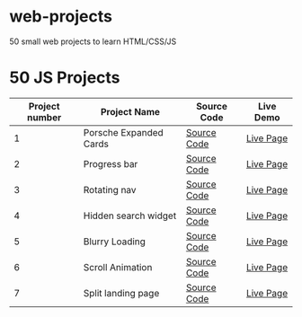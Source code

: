 # web-projects

50 small web projects to learn HTML/CSS/JS

# 50 JS Projects

| Project number | Project Name           | Source Code                                                                                 | Live Demo                                                                       |
| -------------- | ---------------------- | ------------------------------------------------------------------------------------------- | ------------------------------------------------------------------------------- |
| 1              | Porsche Expanded Cards | [Source Code](https://github.com/dimaorlov95/web-projects/tree/main/porsche_expanded_cards) | [Live Page](https://dimaorlov95.github.io/web-projects/porsche_expanded_cards/) |
| 2              | Progress bar           | [Source Code](https://github.com/dimaorlov95/web-projects/tree/main/progress_bar)           | [Live Page](https://dimaorlov95.github.io/web-projects/progress_bar/)           |
| 3              | Rotating nav           | [Source Code](https://github.com/dimaorlov95/web-projects/tree/main/rotating_nav)           | [Live Page](https://dimaorlov95.github.io/web-projects/rotating_nav/)           |
| 4              | Hidden search widget   | [Source Code](https://github.com/dimaorlov95/web-projects/tree/main/hidden_search_widget)   | [Live Page](https://dimaorlov95.github.io/web-projects/hidden_search_widget/)   |
| 5              | Blurry Loading         | [Source Code](https://github.com/dimaorlov95/web-projects/tree/main/blurry_loading)         | [Live Page](https://dimaorlov95.github.io/web-projects/blurry_loading/)         |
| 6              | Scroll Animation       | [Source Code](https://github.com/dimaorlov95/web-projects/tree/main/scroll_animation)       | [Live Page](https://dimaorlov95.github.io/web-projects/scroll_animation/)       |
| 7              | Split landing page     | [Source Code](https://github.com/dimaorlov95/web-projects/tree/main/split_landing_page)     | [Live Page](https://dimaorlov95.github.io/web-projects/split_landing_page/)     |

